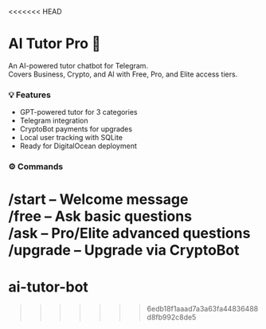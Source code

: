 <<<<<<< HEAD
# AI Tutor Pro 🤖
An AI-powered tutor chatbot for Telegram.  
Covers Business, Crypto, and AI with Free, Pro, and Elite access tiers.

### 💡 Features
- GPT-powered tutor for 3 categories
- Telegram integration
- CryptoBot payments for upgrades
- Local user tracking with SQLite
- Ready for DigitalOcean deployment

### ⚙️ Commands
/start – Welcome message  
/free – Ask basic questions  
/ask – Pro/Elite advanced questions  
/upgrade – Upgrade via CryptoBot
=======
# ai-tutor-bot
>>>>>>> 6edb18f1aaad7a3a63fa44836488d8fb992c8de5
